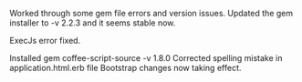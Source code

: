 Worked through some gem file errors and version issues.
Updated the gem installer to -v 2.2.3 and it seems
	stable now.

ExecJs error fixed.

Installed gem coffee-script-source -v 1.8.0
Corrected spelling mistake in application.html.erb file
Bootstrap changes now taking effect.

